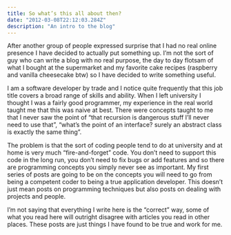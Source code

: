 ```yaml
---
title: So what’s this all about then?
date: "2012-03-08T22:12:03.284Z"
description: "An intro to the blog"
---
```


After another group of people expressed surprise that I had no real online presence I have decided to actually put something up. I’m not the sort of guy who can write a blog with no real purpose, the day to day flotsam of what I bought at the supermarket and my favorite cake recipes (raspberry and vanilla cheesecake btw) so I have decided to write something useful.

I am a software developer by trade and I notice quite frequently that this job title covers a broad range of skills and ability. When I left university I thought I was a fairly good programmer, my experience in the real world taught me that this was naive at best. There were concepts taught to me that I never saw the point of “that recursion is dangerous stuff I’ll never need to use that”, “what’s the point of an interface? surely an abstract class is exactly the same thing”.

The problem is that the sort of coding people tend to do at university and at home is very much “fire-and-forget” code. You don’t need to support this code in the long run, you don’t need to fix bugs or add features and so there are programming concepts you simply never see as important. My first series of posts are going to be on the concepts you will need to go from being a competent coder to being a true application developer. This doesn’t just mean posts on programming techniques but also posts on dealing with projects and people.

I’m not saying that everything I write here is the “correct” way, some of what you read here will outright disagree with articles you read in other places. These posts are just things I have found to be true and work for me.
